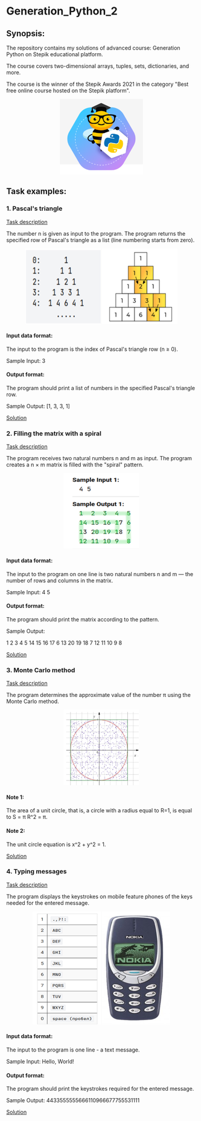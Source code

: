 # Generation_Python_2
## Synopsis:
The repository contains my solutions of advanced course: Generation Python on Stepik educational platform.

The course covers two-dimensional arrays, tuples, sets, dictionaries, and more.

The course is the winner of the Stepik Awards 2021 in the category "Best free online course hosted on the Stepik platform".

<p align="center">
    <a href="https://stepik.org/course/68343/info">
    <img src="https://github.com/orlovsky-maya/Generation_Python_2/blob/main/Images/Main.png" height="200" width="" alt="Stepik">
    </a>
</p>

## Task examples:

### 1. Pascal's triangle
[Task description](https://stepik.org/lesson/416753/step/10?unit=406261)

The number n is given as input to the program. The program returns the specified row of Pascal's triangle as a list (line numbering starts from zero).

<p align="center">
    <img src="https://github.com/orlovsky-maya/Generation_Python_2/blob/main/Images/Pascal's%20triangle1.png" alt="Pascal's triangle1" height="200" width="200">
    <img src="https://github.com/orlovsky-maya/Generation_Python_2/blob/main/Images/Pascal's%20triangle%202.png" alt="Pascal's triangle2" height="200" width="200">

</p>

#### Input data format:

The input to the program is the index of Pascal's triangle row (n ≥ 0).

Sample Input: 3

#### Output format:

The program should print a list of numbers in the specified Pascal's triangle row.

Sample Output: [1, 3, 3, 1]

[Solution](https://github.com/orlovsky-maya/Generation_Python_2/blob/main/Nested_Lists/Nested_lists.%20Part2/3.%20pascal's_triangle_1.py)


### 2. Filling the matrix with a spiral
[Task description](https://stepik.org/lesson/416757/step/10?unit=406265)

The program receives two natural numbers n and m as input. 
The program creates a n × m matrix is filled with the "spiral" pattern.

<p align="center">
    <img src="https://github.com/orlovsky-maya/Generation_Python_2/blob/main/Images/Filling%20the%20matrix%20with%20a%20spiral.png" alt="Filling the matrix with a spiral" height="200" width="200">

</p>


#### Input data format:

The input to the program on one line is two natural numbers n and m — the number of rows and columns in the matrix.

Sample Input: 4 5

#### Output format:

The program should print the matrix according to the pattern.

Sample Output:

1  2  3  4  5
14 15 16 17 6
13 20 19 18 7
12 11 10 9  8


[Solution](https://github.com/orlovsky-maya/Generation_Python_2/blob/main/%20Matrices/Part3/10.%20spiral_filling.py)


### 3. Monte Carlo method
[Task description](https://stepik.org/lesson/499669/step/8?unit=491205)

The program determines the approximate value of the number π using the Monte Carlo method.

<p align="center">
    <img src="https://github.com/orlovsky-maya/Generation_Python_2/blob/main/Images/Monte%20Carlo%20method.png" alt="Monte Carlo method" height="200" width="200">

</p>

#### Note 1: 
The area of a unit circle, that is, a circle with a radius equal to R=1, is equal to S = π R^2 = π.

#### Note 2:
The unit circle equation is x^2 + y^2 = 1.

[Solution](https://github.com/orlovsky-maya/Generation_Python_2/blob/main/Random_motodul/Monte_Carlo_method_and_Bogosort/2.%20monte_carlo_approximate_value_of_%CF%80.py)

### 4. Typing messages
[Task description](https://stepik.org/lesson/488830/step/15?unit=480066)

The program displays the keystrokes on mobile feature phones of the keys needed for the entered message.

<p align="center">
    <img src="https://github.com/orlovsky-maya/Generation_Python_2/blob/main/Images/Typing%20messages.png" alt="Typing messages" height="300" width="180">
    <img src="https://github.com/orlovsky-maya/Generation_Python_2/blob/main/Images/Typing%20messages1.png" alt="Typing messages1" height="300" width="180">

</p>


#### Input data format:

The input to the program is one line - a text message.

Sample Input: Hello, World!

#### Output format:

The program should print the keystrokes required for the entered message.

Sample Output: 4433555555666110966677755531111

[Solution](https://github.com/orlovsky-maya/Generation_Python_2/blob/main/Dictionary/Dictionary_Basics/6.%20message_set.py)
